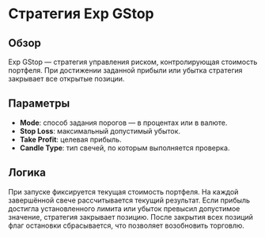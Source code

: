 # Стратегия Exp GStop

## Обзор
Exp GStop — стратегия управления риском, контролирующая стоимость портфеля. При достижении заданной прибыли или убытка стратегия закрывает все открытые позиции.

## Параметры
- **Mode**: способ задания порогов — в процентах или в валюте.
- **Stop Loss**: максимальный допустимый убыток.
- **Take Profit**: целевая прибыль.
- **Candle Type**: тип свечей, по которым выполняется проверка.

## Логика
При запуске фиксируется текущая стоимость портфеля. На каждой завершённой свече рассчитывается текущий результат. Если прибыль достигла установленного лимита или убыток превысил допустимое значение, стратегия закрывает позицию. После закрытия всех позиций флаг остановки сбрасывается, что позволяет возобновить торговлю.
